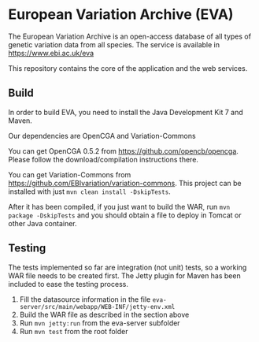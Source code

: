European Variation Archive (EVA)
======

The European Variation Archive is an open-access database of all types of genetic variation data from all species. The service is available in https://www.ebi.ac.uk/eva

This repository contains the core of the application and the web services.

Build
-----

In order to build EVA, you need to install the Java Development Kit 7 and Maven.

Our dependencies are OpenCGA and Variation-Commons 

You can get OpenCGA 0.5.2 from https://github.com/opencb/opencga. Please follow the download/compilation instructions there.

You can get Variation-Commons from https://github.com/EBIvariation/variation-commons. This project can be installed with just `mvn clean install -DskipTests`.

After it has been compiled, if you just want to build the WAR, run `mvn package -DskipTests` and you should obtain a file to deploy in Tomcat or other Java container.

Testing
-------

The tests implemented so far are integration (not unit) tests, so a working WAR file needs to be created first. The Jetty plugin for Maven has been included to ease the testing process.

1. Fill the datasource information in the file `eva-server/src/main/webapp/WEB-INF/jetty-env.xml`
2. Build the WAR file as described in the section above
3. Run `mvn jetty:run` from the eva-server subfolder
4. Run `mvn test` from the root folder


